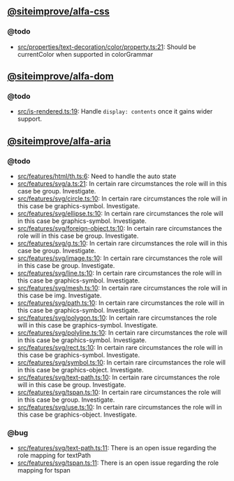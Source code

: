 ## [@siteimprove/alfa-css](packages/alfa-css)

### @todo

- [src/properties/text-decoration/color/property.ts:21](packages/alfa-css/src/properties/text-decoration/color/property.ts#L21): Should be currentColor when supported in colorGrammar

## [@siteimprove/alfa-dom](packages/alfa-dom)

### @todo

- [src/is-rendered.ts:19](packages/alfa-dom/src/is-rendered.ts#L19): Handle `display: contents` once it gains wider support.

## [@siteimprove/alfa-aria](packages/alfa-aria)

### @todo

- [src/features/html/th.ts:6](packages/alfa-aria/src/features/html/th.ts#L6): Need to handle the auto state
- [src/features/svg/a.ts:21](packages/alfa-aria/src/features/svg/a.ts#L21): In certain rare circumstances the role will in this case be group. Investigate.
- [src/features/svg/circle.ts:10](packages/alfa-aria/src/features/svg/circle.ts#L10): In certain rare circumstances the role will in this case be graphics-symbol. Investigate.
- [src/features/svg/ellipse.ts:10](packages/alfa-aria/src/features/svg/ellipse.ts#L10): In certain rare circumstances the role will in this case be graphics-symbol. Investigate.
- [src/features/svg/foreign-object.ts:10](packages/alfa-aria/src/features/svg/foreign-object.ts#L10): In certain rare circumstances the role will in this case be group. Investigate.
- [src/features/svg/g.ts:10](packages/alfa-aria/src/features/svg/g.ts#L10): In certain rare circumstances the role will in this case be group. Investigate.
- [src/features/svg/image.ts:10](packages/alfa-aria/src/features/svg/image.ts#L10): In certain rare circumstances the role will in this case be group. Investigate.
- [src/features/svg/line.ts:10](packages/alfa-aria/src/features/svg/line.ts#L10): In certain rare circumstances the role will in this case be graphics-symbol. Investigate.
- [src/features/svg/mesh.ts:10](packages/alfa-aria/src/features/svg/mesh.ts#L10): In certain rare circumstances the role will in this case be img. Investigate.
- [src/features/svg/path.ts:10](packages/alfa-aria/src/features/svg/path.ts#L10): In certain rare circumstances the role will in this case be graphics-symbol. Investigate.
- [src/features/svg/polygon.ts:10](packages/alfa-aria/src/features/svg/polygon.ts#L10): In certain rare circumstances the role will in this case be graphics-symbol. Investigate.
- [src/features/svg/polyline.ts:10](packages/alfa-aria/src/features/svg/polyline.ts#L10): In certain rare circumstances the role will in this case be graphics-symbol. Investigate.
- [src/features/svg/rect.ts:10](packages/alfa-aria/src/features/svg/rect.ts#L10): In certain rare circumstances the role will in this case be graphics-symbol. Investigate.
- [src/features/svg/symbol.ts:10](packages/alfa-aria/src/features/svg/symbol.ts#L10): In certain rare circumstances the role will in this case be graphics-object. Investigate.
- [src/features/svg/text-path.ts:10](packages/alfa-aria/src/features/svg/text-path.ts#L10): In certain rare circumstances the role will in this case be group. Investigate.
- [src/features/svg/tspan.ts:10](packages/alfa-aria/src/features/svg/tspan.ts#L10): In certain rare circumstances the role will in this case be group. Investigate.
- [src/features/svg/use.ts:10](packages/alfa-aria/src/features/svg/use.ts#L10): In certain rare circumstances the role will in this case be graphics-object. Investigate.

### @bug

- [src/features/svg/text-path.ts:11](packages/alfa-aria/src/features/svg/text-path.ts#L11): There is an open issue regarding the role mapping for textPath
- [src/features/svg/tspan.ts:11](packages/alfa-aria/src/features/svg/tspan.ts#L11): There is an open issue regarding the role mapping for tspan
